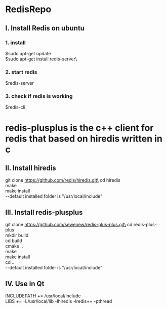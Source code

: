 # RedisRepo
## I. Install Redis on ubuntu
### 1. install
$sudo apt-get update \
$sudo apt-get install redis-server\
### 2. start redis
$redis-server
### 3. check if redis is working
$redis-cli 

# redis-plusplus is the c++ client for redis that based on hiredis written in c
## II. Install hiredis
git clone https://github.com/redis/hiredis.git\
cd hiredis\
make\
make install\
--default installed folder is "/usr/local/include"

## III. Install redis-plusplus
git clone https://github.com/sewenew/redis-plus-plus.git\
cd redis-plus-plus\
mkdir build\
cd build\
cmake ..\
make\
make install\
cd ..\
--default installed folder is "/usr/local/include"

## IV. Use in Qt
INCLUDEPATH += /usr/local/include \
LIBS += -L/usr/local/lib -lhiredis -lredis++ -pthread 
